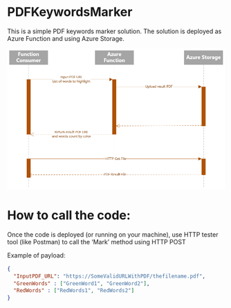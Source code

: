 # PDFKeywordsMarker

This is a simple PDF keywords marker solution.
The solution is deployed as Azure Function and using Azure Storage.

![UML Sequence - Consumer Call](https://github.com/ronisc/PDFKeywordsMarker/blob/main/Documentation/UML%20Sequence%20-%20Consumer%20Call.PNG?raw=true)


# How to call the code:
Once the code is deployed (or running on your machine), 
use HTTP tester tool (like Postman) to call the ‘Mark’ method using HTTP POST

Example of payload:
```JSON
{
  "InputPDF_URL": "https://SomeValidURLWithPDF/thefilename.pdf",
  "GreenWords" : ["GreenWord1", "GreenWord2"],
  "RedWords" : ["RedWords1", "RedWords2"]
}
```